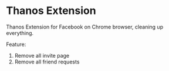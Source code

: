 # Thanos Extension
Thanos Extension for Facebook on Chrome browser, cleaning up everything.

Feature:
1. Remove all invite page
2. Remove all friend requests